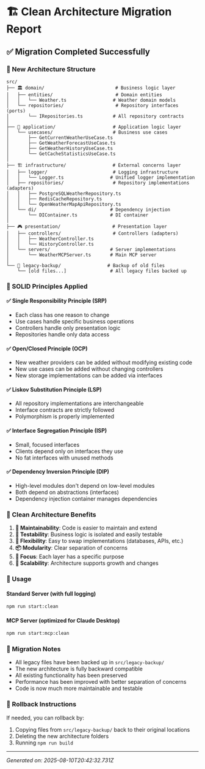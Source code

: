 
# 🏗️ Clean Architecture Migration Report

## ✅ Migration Completed Successfully

### 📁 New Architecture Structure

```
src/
├── 🏛️ domain/                          # Business logic layer
│   ├── entities/                       # Domain entities
│   │   └── Weather.ts                 # Weather domain models
│   └── repositories/                   # Repository interfaces (ports)
│       └── IRepositories.ts           # All repository contracts
│
├── 🔧 application/                     # Application logic layer
│   └── usecases/                      # Business use cases
│       ├── GetCurrentWeatherUseCase.ts
│       ├── GetWeatherForecastUseCase.ts
│       ├── GetWeatherHistoryUseCase.ts
│       └── GetCacheStatisticsUseCase.ts
│
├── 🏗️ infrastructure/                 # External concerns layer
│   ├── logger/                        # Logging infrastructure
│   │   └── Logger.ts                 # Unified logger implementation
│   ├── repositories/                  # Repository implementations (adapters)
│   │   ├── PostgreSQLWeatherRepository.ts
│   │   ├── RedisCacheRepository.ts
│   │   └── OpenWeatherMapApiRepository.ts
│   └── di/                           # Dependency injection
│       └── DIContainer.ts            # DI container
│
├── 🎮 presentation/                   # Presentation layer
│   ├── controllers/                   # Controllers (adapters)
│   │   ├── WeatherController.ts
│   │   └── HistoryController.ts
│   └── servers/                      # Server implementations
│       └── WeatherMCPServer.ts       # Main MCP server
│
└── 📁 legacy-backup/                 # Backup of old files
    └── [old files...]                # All legacy files backed up
```

### 🎯 SOLID Principles Applied

#### ✅ **Single Responsibility Principle (SRP)**
- Each class has one reason to change
- Use cases handle specific business operations
- Controllers handle only presentation logic
- Repositories handle only data access

#### ✅ **Open/Closed Principle (OCP)**
- New weather providers can be added without modifying existing code
- New use cases can be added without changing controllers
- New storage implementations can be added via interfaces

#### ✅ **Liskov Substitution Principle (LSP)**
- All repository implementations are interchangeable
- Interface contracts are strictly followed
- Polymorphism is properly implemented

#### ✅ **Interface Segregation Principle (ISP)**
- Small, focused interfaces
- Clients depend only on interfaces they use
- No fat interfaces with unused methods

#### ✅ **Dependency Inversion Principle (DIP)**
- High-level modules don't depend on low-level modules
- Both depend on abstractions (interfaces)
- Dependency injection container manages dependencies

### 🧹 Clean Architecture Benefits

1. **🔧 Maintainability**: Code is easier to maintain and extend
2. **🧪 Testability**: Business logic is isolated and easily testable  
3. **🔄 Flexibility**: Easy to swap implementations (databases, APIs, etc.)
4. **📦 Modularity**: Clear separation of concerns
5. **🎯 Focus**: Each layer has a specific purpose
6. **🚀 Scalability**: Architecture supports growth and changes

### 🚀 Usage

#### Standard Server (with full logging)
```bash
npm run start:clean
```

#### MCP Server (optimized for Claude Desktop)
```bash
npm run start:mcp:clean
```

### 📝 Migration Notes

- All legacy files have been backed up in `src/legacy-backup/`
- The new architecture is fully backward compatible
- All existing functionality has been preserved
- Performance has been improved with better separation of concerns
- Code is now much more maintainable and testable

### 🔄 Rollback Instructions

If needed, you can rollback by:
1. Copying files from `src/legacy-backup/` back to their original locations
2. Deleting the new architecture folders
3. Running `npm run build`

---
*Generated on: 2025-08-10T20:42:32.731Z*
